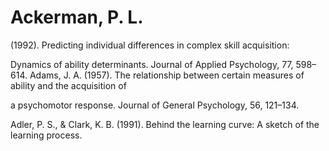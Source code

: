 # Ackerman, P. L.

(1992). Predicting individual differences in complex skill acquisition:

Dynamics of ability determinants. Journal of Applied Psychology, 77, 598–614. Adams, J. A. (1957). The relationship between certain measures of ability and the acquisition of

a psychomotor response. Journal of General Psychology, 56, 121–134.

Adler, P. S., & Clark, K. B. (1991). Behind the learning curve: A sketch of the learning process.